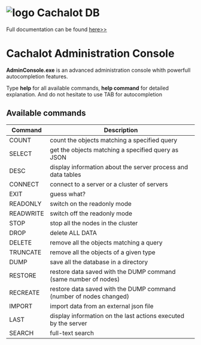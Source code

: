 ﻿![logo](https://github.com/usinesoft/Cachalot/blob/master/Media/cachalot_64.png?raw=true)  Cachalot DB  
===========================================================================================================

Full documentation can be found [here>>](https://github.com/usinesoft/Cachalot/blob/master/Doc/CachalotUserGuide.pdf)

Cachalot Administration Console
===========================================


**AdminConsole.exe** is an advanced administration console whith powerfull autocompletion features.

Type **help** for all available commands, **help command** for detailed explanation. And do not hesitate to use TAB for autocompletion

## Available commands

|  Command| Description                                                      |
----------|------------------------------------------------------------------
COUNT     | count the objects matching a specified query|
SELECT    | get the objects matching a specified query as JSON
DESC      | display information about the server process and data tables
CONNECT   | connect to a server or a cluster of servers
EXIT      | guess what?
READONLY  | switch on the readonly mode
READWRITE | switch off the readonly mode
STOP      | stop all the nodes in the cluster
DROP      | delete ALL DATA
DELETE    | remove all the objects matching a query
TRUNCATE  | remove all the objects of a given type
DUMP      | save all the database in a directory
RESTORE   | restore data saved with the DUMP command (same number of nodes)
RECREATE  | restore data saved with the DUMP command (number of nodes changed)
IMPORT    | import data from an external json file
LAST      | display information on the last actions executed by the server
SEARCH    | full-text search
